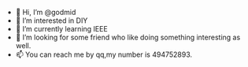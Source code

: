 - 👋 Hi, I’m @godmid
- 👀 I’m interested in DIY
- 🌱 I’m currently learning IEEE
- 💞️ I’m looking for some friend who like doing something interesting as well.
- 📫 You can reach me by qq,my number is 494752893.

<!---
godmid/godmid is a ✨ special ✨ repository because its `README.md` (this file) appears on your GitHub profile.
You can click the Preview link to take a look at your changes.
--->
